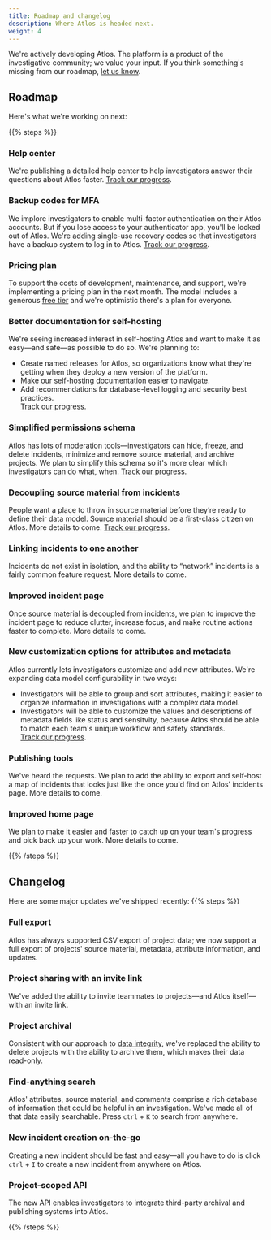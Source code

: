 ```yaml
---
title: Roadmap and changelog
description: Where Atlos is headed next.
weight: 4
---
```


We're actively developing Atlos. The platform is a product of the investigative community; we value your input. If you think something's missing from our roadmap, [let us know](mailto:contact@atlos.org).

## Roadmap
Here's what we're working on next:

{{% steps %}}

### Help center
We're publishing a detailed help center to help investigators answer their questions about Atlos faster. [Track our progress](https://github.com/atlosdotorg/atlos/milestone/17).

### Backup codes for MFA
We implore investigators to enable multi-factor authentication on their Atlos accounts. But if you lose access to your authenticator app, you'll
be locked out of Atlos. We're adding single-use recovery codes so that investigators have a backup system to log in to Atlos. [Track our progress](https://github.com/atlosdotorg/atlos/milestone/10).

### Pricing plan 
To support the costs of development, maintenance, and support, we're implementing a pricing plan in the next month. The model includes a generous [free tier](/get-started/pricing/) and we're optimistic there's a plan for everyone. 

### Better documentation for self-hosting
We're seeing increased interest in self-hosting Atlos and want to make it as easy—and safe—as possible to do so. We're planning to:
- Create named releases for Atlos, so organizations know what they're getting when they deploy a new version of the platform.
- Make our self-hosting documentation easier to navigate.
- Add recommendations for database-level logging and security best practices.\
[Track our progress](https://github.com/atlosdotorg/atlos/milestone/18).

### Simplified permissions schema
Atlos has lots of moderation tools—investigators can hide, freeze, and delete incidents, minimize and remove source material, and archive projects. We plan to simplify this schema so it's more clear which investigators can do what, when. [Track our progress](https://github.com/atlosdotorg/atlos/milestone/14).

### Decoupling source material from incidents
People want a place to throw in source material before they’re ready to define their data model. Source material should be a first-class citizen on Atlos. More details to come. [Track our progress](https://github.com/atlosdotorg/atlos/milestone/19).

### Linking incidents to one another
Incidents do not exist in isolation, and the ability to “network” incidents is a fairly common feature request. More details to come.

### Improved incident page
Once source material is decoupled from incidents, we plan to improve the incident page to reduce clutter, increase focus, and make routine actions faster to complete. More details to come. 

### New customization options for attributes and metadata
Atlos currently lets investigators customize and add new attributes. We're expanding data model configurability in two ways:
- Investigators will be able to group and sort attributes, making it easier to organize information in investigations with a complex data model.
- Investigators will be able to customize the values and descriptions of metadata fields like status and sensitvity, because Atlos should be able to match each team's unique workflow and safety standards.\
[Track our progress](https://github.com/atlosdotorg/atlos/milestone/15).

### Publishing tools 
We've heard the requests. We plan to add the ability to export and self-host a map of incidents that looks just like the once you'd find on Atlos' incidents page. More details to come.

### Improved home page
We plan to make it easier and faster to catch up on your team's progress and pick back up your work. More details to come.

{{% /steps %}}


## Changelog
Here are some major updates we've shipped recently:
{{% steps %}}

### Full export
Atlos has always supported CSV export of project data; we now support a full export of projects' source material, metadata, attribute information, and updates. 

### Project sharing with an invite link
We've added the ability to invite teammates to projects—and Atlos itself—with an invite link. 

### Project archival
Consistent with our approach to [data integrity](/incidents/#delete-an-incident), we've replaced the ability to delete projects with the ability to archive them, which makes their data read-only.

### Find-anything search
Atlos' attributes, source material, and comments comprise a rich database of information that could be helpful in an investigation. We've made all of that data easily searchable. Press `ctrl` + `K` to search from anywhere.

### New incident creation on-the-go
Creating a new incident should be fast and easy—all you have to do is click `ctrl` + `I` to create a new incident from anywhere on Atlos. 

### Project-scoped API
The new API enables investigators to integrate third-party archival and publishing systems into Atlos.

{{% /steps %}}